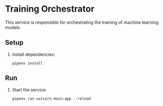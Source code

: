# Training Orchestrator

This service is responsible for orchestrating the training of machine learning models.

## Setup

1.  Install dependencies:
    ```
    pipenv install
    ```

## Run

1.  Start the service:
    ```
    pipenv run uvicorn main:app --reload
    ```
